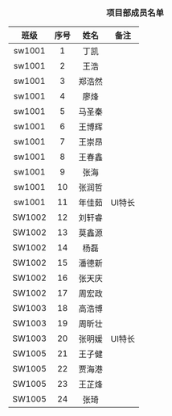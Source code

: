 ### <center> 项目部成员名单 </center>
班级| 序号 | 姓名 | 备注
:-: | :-: | :-: | :-: 
sw1001 | 1  | 丁凯 |   
sw1001 | 2  | 王浩 |   
sw1001 | 3  | 郑浩然 |   
sw1001 | 4  | 廖烽 |   
sw1001 | 5 	|马圣秦	|    
sw1001 | 6	|王博辉	|    
sw1001 | 7	|王崇昂	|    
sw1001 | 8	|王春鑫	|    
sw1001 | 9	|张海	|    
sw1001 | 10	|张润哲	|    
sw1001 | 11	|年佳茹	|UI特长
SW1002 | 12	|刘轩睿	|     
SW1002 | 13	|莫鑫源	|     
SW1002 | 14	|杨磊	|     
SW1002 | 15	|潘德新	|     
SW1002 | 16	|张天庆	|     
SW1002 | 17	|周宏政	|     
SW1003 | 18	|高浩博 |     
SW1003 | 19	|周昕壮	|    
SW1003 | 20	|张明媛	|UI特长
SW1005 | 21	|王子健	|
SW1005 | 22	|贾海港	|
SW1005 | 23	|王芷烽	|
SW1005 | 24	|张琦	|
